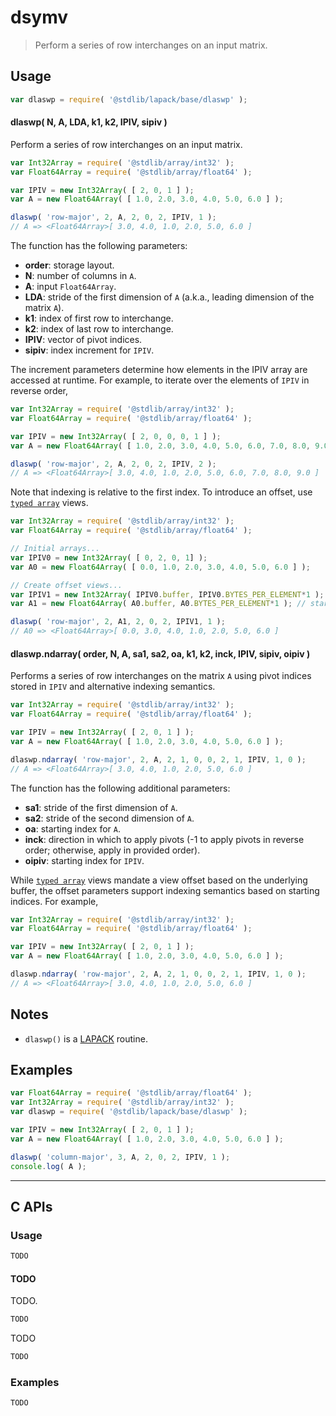 <!--

@license Apache-2.0

Copyright (c) 2024 The Stdlib Authors.

Licensed under the Apache License, Version 2.0 (the "License");
you may not use this file except in compliance with the License.
You may obtain a copy of the License at

   http://www.apache.org/licenses/LICENSE-2.0

Unless required by applicable law or agreed to in writing, software
distributed under the License is distributed on an "AS IS" BASIS,
WITHOUT WARRANTIES OR CONDITIONS OF ANY KIND, either express or implied.
See the License for the specific language governing permissions and
limitations under the License.

-->

# dsymv

> Perform a series of row interchanges on an input matrix.

<section class = "usage">

## Usage

```javascript
var dlaswp = require( '@stdlib/lapack/base/dlaswp' );
```

#### dlaswp( N, A, LDA, k1, k2, IPIV, sipiv )

Perform a series of row interchanges on an input matrix.

```javascript
var Int32Array = require( '@stdlib/array/int32' );
var Float64Array = require( '@stdlib/array/float64' );

var IPIV = new Int32Array( [ 2, 0, 1 ] );
var A = new Float64Array( [ 1.0, 2.0, 3.0, 4.0, 5.0, 6.0 ] );

dlaswp( 'row-major', 2, A, 2, 0, 2, IPIV, 1 );
// A => <Float64Array>[ 3.0, 4.0, 1.0, 2.0, 5.0, 6.0 ]
```

The function has the following parameters:

-   **order**: storage layout.
-   **N**: number of columns in `A`.
-   **A**: input `Float64Array`.
-   **LDA**: stride of the first dimension of `A` (a.k.a., leading dimension of the matrix `A`).
-   **k1**: index of first row to interchange.
-   **k2**: index of last row to interchange.
-   **IPIV**: vector of pivot indices.
-   **sipiv**: index increment for `IPIV`.

The increment parameters determine how elements in the IPIV array are accessed at runtime. For example, to iterate over the elements of `IPIV` in reverse order,

```javascript
var Int32Array = require( '@stdlib/array/int32' );
var Float64Array = require( '@stdlib/array/float64' );

var IPIV = new Int32Array( [ 2, 0, 0, 0, 1 ] );
var A = new Float64Array( [ 1.0, 2.0, 3.0, 4.0, 5.0, 6.0, 7.0, 8.0, 9.0 ] );

dlaswp( 'row-major', 2, A, 2, 0, 2, IPIV, 2 );
// A => <Float64Array>[ 3.0, 4.0, 1.0, 2.0, 5.0, 6.0, 7.0, 8.0, 9.0 ]
```

Note that indexing is relative to the first index. To introduce an offset, use [`typed array`][mdn-typed-array] views.

<!-- eslint-disable stdlib/capitalized-comments -->

```javascript
var Int32Array = require( '@stdlib/array/int32' );
var Float64Array = require( '@stdlib/array/float64' );

// Initial arrays...
var IPIV0 = new Int32Array( [ 0, 2, 0, 1] );
var A0 = new Float64Array( [ 0.0, 1.0, 2.0, 3.0, 4.0, 5.0, 6.0 ] );

// Create offset views...
var IPIV1 = new Int32Array( IPIV0.buffer, IPIV0.BYTES_PER_ELEMENT*1 ); // start at 1st element
var A1 = new Float64Array( A0.buffer, A0.BYTES_PER_ELEMENT*1 ); // start at 1st element

dlaswp( 'row-major', 2, A1, 2, 0, 2, IPIV1, 1 );
// A0 => <Float64Array>[ 0.0, 3.0, 4.0, 1.0, 2.0, 5.0, 6.0 ]
```

#### dlaswp.ndarray( order, N, A, sa1, sa2, oa, k1, k2, inck, IPIV, sipiv, oipiv )

Performs a series of row interchanges on the matrix `A` using pivot indices stored in `IPIV` and alternative indexing semantics.

```javascript
var Int32Array = require( '@stdlib/array/int32' );
var Float64Array = require( '@stdlib/array/float64' );

var IPIV = new Int32Array( [ 2, 0, 1 ] );
var A = new Float64Array( [ 1.0, 2.0, 3.0, 4.0, 5.0, 6.0 ] );

dlaswp.ndarray( 'row-major', 2, A, 2, 1, 0, 0, 2, 1, IPIV, 1, 0 );
// A => <Float64Array>[ 3.0, 4.0, 1.0, 2.0, 5.0, 6.0 ]
```

The function has the following additional parameters:

-   **sa1**: stride of the first dimension of `A`.
-   **sa2**: stride of the second dimension of `A`.
-   **oa**: starting index for `A`.
-   **inck**: direction in which to apply pivots (-1 to apply pivots in reverse order; otherwise, apply in provided order).
-   **oipiv**: starting index for `IPIV`.

While [`typed array`][mdn-typed-array] views mandate a view offset based on the underlying buffer, the offset parameters support indexing semantics based on starting indices. For example,

```javascript
var Int32Array = require( '@stdlib/array/int32' );
var Float64Array = require( '@stdlib/array/float64' );

var IPIV = new Int32Array( [ 2, 0, 1 ] );
var A = new Float64Array( [ 1.0, 2.0, 3.0, 4.0, 5.0, 6.0 ] );

dlaswp.ndarray( 'row-major', 2, A, 2, 1, 0, 0, 2, 1, IPIV, 1, 0 );
// A => <Float64Array>[ 3.0, 4.0, 1.0, 2.0, 5.0, 6.0 ]
```

</section>

<!-- /.usage -->

<section class="notes">

## Notes

-   `dlaswp()` is a [LAPACK][lapack] routine.

</section>

<!-- /.notes -->

<section class="examples">

## Examples

<!-- eslint no-undef: "error" -->

```javascript
var Float64Array = require( '@stdlib/array/float64' );
var Int32Array = require( '@stdlib/array/int32' );
var dlaswp = require( '@stdlib/lapack/base/dlaswp' );

var IPIV = new Int32Array( [ 2, 0, 1 ] );
var A = new Float64Array( [ 1.0, 2.0, 3.0, 4.0, 5.0, 6.0 ] );

dlaswp( 'column-major', 3, A, 2, 0, 2, IPIV, 1 );
console.log( A );
```

</section>

<!-- /.examples -->

<!-- C interface documentation. -->

* * *

<section class="c">

## C APIs

<!-- Section to include introductory text. Make sure to keep an empty line after the intro `section` element and another before the `/section` close. -->

<section class="intro">

</section>

<!-- /.intro -->

<!-- C usage documentation. -->

<section class="usage">

### Usage

```c
TODO
```

#### TODO

TODO.

```c
TODO
```

TODO

```c
TODO
```

</section>

<!-- /.usage -->

<!-- C API usage notes. Make sure to keep an empty line after the `section` element and another before the `/section` close. -->

<section class="notes">

</section>

<!-- /.notes -->

<!-- C API usage examples. -->

<section class="examples">

### Examples

```c
TODO
```

</section>

<!-- /.examples -->

</section>

<!-- /.c -->

<!-- Section for related `stdlib` packages. Do not manually edit this section, as it is automatically populated. -->

<section class="related">

</section>

<!-- /.related -->

<!-- Section for all links. Make sure to keep an empty line after the `section` element and another before the `/section` close. -->

<section class="links">

[lapack]: https://www.netlib.org/lapack/explore-html/

[mdn-typed-array]: https://developer.mozilla.org/en-US/docs/Web/JavaScript/Reference/Global_Objects/TypedArray

</section>

<!-- /.links -->
